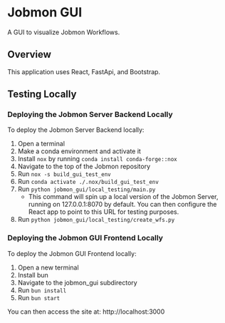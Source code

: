 # Jobmon GUI

A GUI to visualize Jobmon Workflows.

## Overview

This application uses React, FastApi, and Bootstrap.

## Testing Locally

### Deploying the Jobmon Server Backend Locally

To deploy the Jobmon Server Backend locally:

1. Open a terminal
2. Make a conda environment and activate it
3. Install `nox` by running `conda install conda-forge::nox`
4. Navigate to the top of the Jobmon repository
5. Run `nox -s build_gui_test_env`
6. Run `conda activate ./.nox/build_gui_test_env`
7. Run `python jobmon_gui/local_testing/main.py`
    - This command will spin up a local version of the Jobmon Server, running on 127.0.0.1:8070 by default. You can then configure the React app to point to this URL for testing purposes.
8. Run `python jobmon_gui/local_testing/create_wfs.py`

### Deploying the Jobmon GUI Frontend Locally

To deploy the Jobmon GUI Frontend locally:

1. Open a new terminal
2. Install bun
3. Navigate to the jobmon_gui subdirectory
4. Run `bun install`
5. Run `bun start`

You can then access the site at: http://localhost:3000
